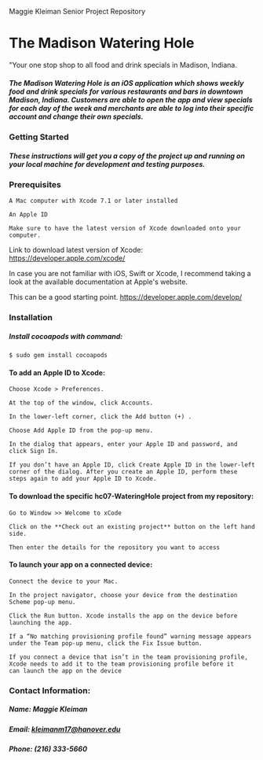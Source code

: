 Maggie Kleiman Senior Project Repository

# The Madison Watering Hole
"Your one stop shop to all food and drink specials in Madison, Indiana. 

##### The Madison Watering Hole is an iOS application which shows weekly food and drink specials for various restaurants and bars in downtown Madison, Indiana. Customers are able to open the app and view specials for each day of the week and merchants are able to log into their specific account and change their own specials. 


### Getting Started
##### These instructions will get you a copy of the project up and running on your local machine for development and testing purposes.

### Prerequisites

    A Mac computer with Xcode 7.1 or later installed
    
    An Apple ID
    
    Make sure to have the latest version of Xcode downloaded onto your computer.
    
Link to download latest version of Xcode: https://developer.apple.com/xcode/ 
    
In case you are not familiar with iOS, Swift or Xcode, I recommend taking a look at the available documentation at Apple's website. 
    
This can be a good starting point. https://developer.apple.com/develop/

### Installation
##### Install cocoapods with command: 
    $ sudo gem install cocoapods
    
#### To add an Apple ID to Xcode:

    Choose Xcode > Preferences.

    At the top of the window, click Accounts.

    In the lower-left corner, click the Add button (+) .

    Choose Add Apple ID from the pop-up menu.
    
    In the dialog that appears, enter your Apple ID and password, and click Sign In.
    
    If you don’t have an Apple ID, click Create Apple ID in the lower-left corner of the dialog. After you create an Apple ID, perform these steps again to add your Apple ID to Xcode.

#### To download the specific hc07-WateringHole project from my repository:

    Go to Window >> Welcome to xCode
    
    Click on the **Check out an existing project** button on the left hand side.
    
    Then enter the details for the repository you want to access
    
#### To launch your app on a connected device:

    Connect the device to your Mac.

    In the project navigator, choose your device from the destination Scheme pop-up menu.
    
    Click the Run button. Xcode installs the app on the device before launching the app.
    
    If a “No matching provisioning profile found” warning message appears under the Team pop-up menu, click the Fix Issue button.

    If you connect a device that isn’t in the team provisioning profile, Xcode needs to add it to the team provisioning profile before it               
    can launch the app on the device


### Contact Information:
##### Name: Maggie Kleiman 
##### Email: kleimanm17@hanover.edu
##### Phone: (216) 333-5660 
   


